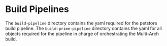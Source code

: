 # Build Pipelines
The `build-pipeline` directory contains the yaml required for the petstore build pipeline.
The `build-prime-pipeline` directory contains the yaml for all objects required for the pipeline in charge of orchestrating the Multi-Arch build.
